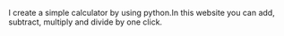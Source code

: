 I create a simple calculator by using python.In this website you can add, subtract, multiply and divide by one click.
